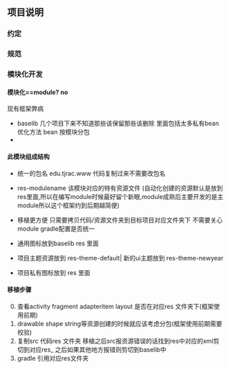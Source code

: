 ## 项目说明
### 约定

### 规范

### 模块化开发

#### 模块化==module? no
  现有框架弊病

  * baselib  几个项目下来不知道那些该保留那些该删除 里面包括太多私有bean
  优化方法 bean 按模块分包
  *
#### 此模块组成结构

* 统一的包名 edu.tjrac.www 代码复制过来不需要改包名
* res-modulename 该模块对应的特有资源文件 (自动化创建的资源默认是放到res里面,所以在编写module时候最好留个新眼,module成熟后主要开发的是主module所以这个框架约到后期越简便)
* 移植更方便 只需要拷贝代码/资源文件夹到目标项目对应文件夹下 不需要关心module gradle配置是否统一

* 通用图标放到baselib res 里面

* 项目主题资源放到 res-theme-default| 新的ui主题放到 res-theme-newyear

* 项目私有图标放到 res 里面

#### 移植步骤

0. 查看activity fragment adapteritem layout 是否在对应res 文件夹下(框架使用前期)
1. drawable shape string等资源创建的时候就应该考虑分包(框架使用前期需要校验)
2. 复制src 代码res 文件夹 移植之后src报资源错误的话找到res中对应的xml剪切到对应res_ 之后如果其他地方报错则剪切到baselib中
3. gradle 引用对应res文件夹